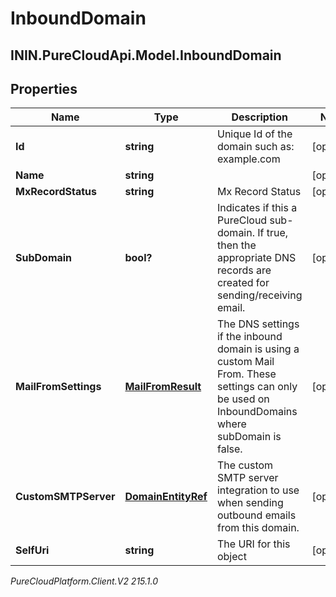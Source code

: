# InboundDomain

## ININ.PureCloudApi.Model.InboundDomain

## Properties

|Name | Type | Description | Notes|
|------------ | ------------- | ------------- | -------------|
| **Id** | **string** | Unique Id of the domain such as: example.com | [optional] |
| **Name** | **string** |  | [optional] |
| **MxRecordStatus** | **string** | Mx Record Status | [optional] |
| **SubDomain** | **bool?** | Indicates if this a PureCloud sub-domain.  If true, then the appropriate DNS records are created for sending/receiving email. | [optional] |
| **MailFromSettings** | [**MailFromResult**](MailFromResult) | The DNS settings if the inbound domain is using a custom Mail From. These settings can only be used on InboundDomains where subDomain is false. | [optional] |
| **CustomSMTPServer** | [**DomainEntityRef**](DomainEntityRef) | The custom SMTP server integration to use when sending outbound emails from this domain. | [optional] |
| **SelfUri** | **string** | The URI for this object | [optional] |



_PureCloudPlatform.Client.V2 215.1.0_
